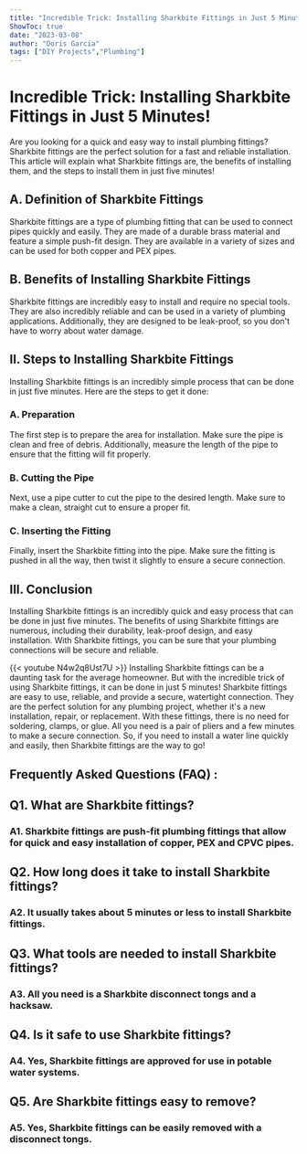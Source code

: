 ```yaml
---
title: "Incredible Trick: Installing Sharkbite Fittings in Just 5 Minutes!"
ShowToc: true 
date: "2023-03-08"
author: "Doris Garcia" 
tags: ["DIY Projects","Plumbing"]
---
```

# Incredible Trick: Installing Sharkbite Fittings in Just 5 Minutes!

Are you looking for a quick and easy way to install plumbing fittings? Sharkbite fittings are the perfect solution for a fast and reliable installation. This article will explain what Sharkbite fittings are, the benefits of installing them, and the steps to install them in just five minutes! 

## A. Definition of Sharkbite Fittings

Sharkbite fittings are a type of plumbing fitting that can be used to connect pipes quickly and easily. They are made of a durable brass material and feature a simple push-fit design. They are available in a variety of sizes and can be used for both copper and PEX pipes. 

## B. Benefits of Installing Sharkbite Fittings

Sharkbite fittings are incredibly easy to install and require no special tools. They are also incredibly reliable and can be used in a variety of plumbing applications. Additionally, they are designed to be leak-proof, so you don't have to worry about water damage. 

## II. Steps to Installing Sharkbite Fittings

Installing Sharkbite fittings is an incredibly simple process that can be done in just five minutes. Here are the steps to get it done: 

### A. Preparation

The first step is to prepare the area for installation. Make sure the pipe is clean and free of debris. Additionally, measure the length of the pipe to ensure that the fitting will fit properly. 

### B. Cutting the Pipe

Next, use a pipe cutter to cut the pipe to the desired length. Make sure to make a clean, straight cut to ensure a proper fit. 

### C. Inserting the Fitting

Finally, insert the Sharkbite fitting into the pipe. Make sure the fitting is pushed in all the way, then twist it slightly to ensure a secure connection. 

## III. Conclusion

Installing Sharkbite fittings is an incredibly quick and easy process that can be done in just five minutes. The benefits of using Sharkbite fittings are numerous, including their durability, leak-proof design, and easy installation. With Sharkbite fittings, you can be sure that your plumbing connections will be secure and reliable.

{{< youtube N4w2q8Ust7U >}} 
Installing Sharkbite fittings can be a daunting task for the average homeowner. But with the incredible trick of using Sharkbite fittings, it can be done in just 5 minutes! Sharkbite fittings are easy to use, reliable, and provide a secure, watertight connection. They are the perfect solution for any plumbing project, whether it's a new installation, repair, or replacement. With these fittings, there is no need for soldering, clamps, or glue. All you need is a pair of pliers and a few minutes to make a secure connection. So, if you need to install a water line quickly and easily, then Sharkbite fittings are the way to go!

## Frequently Asked Questions (FAQ) :
<h2>Q1. What are Sharkbite fittings?</h2>

<h3>A1. Sharkbite fittings are push-fit plumbing fittings that allow for quick and easy installation of copper, PEX and CPVC pipes.</h3>

<h2>Q2. How long does it take to install Sharkbite fittings?</h2>

<h3>A2. It usually takes about 5 minutes or less to install Sharkbite fittings.</h3>

<h2>Q3. What tools are needed to install Sharkbite fittings?</h2>

<h3>A3. All you need is a Sharkbite disconnect tongs and a hacksaw.</h3>

<h2>Q4. Is it safe to use Sharkbite fittings?</h2>

<h3>A4. Yes, Sharkbite fittings are approved for use in potable water systems.</h3>

<h2>Q5. Are Sharkbite fittings easy to remove?</h2>

<h3>A5. Yes, Sharkbite fittings can be easily removed with a disconnect tongs.</h3>





